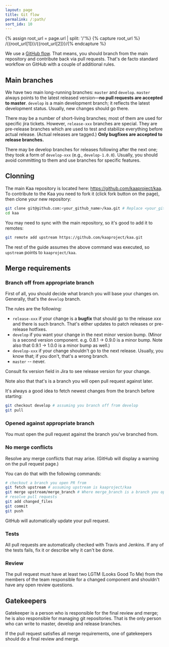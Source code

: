 ```yaml
---
layout: page
title: Git flow
permalink: /:path/
sort_idx: 10
---
```


{% assign root_url = page.url | split: '/'%}
{% capture root_url  %} /{{root_url[1]}}/{{root_url[2]}}/{% endcapture %}

We use a [GitHub flow](https://guides.github.com/introduction/flow/). That means, you should branch from the main repository and contribute back via pull requests. That's de facto standard workflow on GitHub with a couple of additional rules.

## Main branches

We have two main long-running branches: `master` and `develop`. `master` always points to the latest released version—**no pull requests are accepted to master**. `develop` is a main development branch; it reflects the latest development status. Usually, new changes should go there.

There may be a number of short-living branches; most of them are used for specific jira tickets. However, `release-xxx` branches are special. They are pre-release branches which are used to test and stabilize everything before actual release. (Actual releases are tagged.) **Only bugfixes are accepted to release branches.**

There may be develop branches for releases following after the next one; they took a form of `develop-xxx` (e.g., `develop-1.0.0`). Usually, you should avoid committing to them and use branches for specific features.

## Clonning

The main Kaa repository is located here: <https://github.com/kaaproject/kaa>. To contribute to the Kaa you need to fork it (click fork button on the page), then clone your new repository:

```sh
git clone git@github.com:<your_github_name>/kaa.git # Replace <your_github_name> with your github name.
cd kaa
```

You may need to sync with the main repository, so it's good to add it to remotes:

```sh
git remote add upstream https://github.com/kaaproject/kaa.git
```

The rest of the guide assumes the above command was executed, so `upstream` points to `kaaproject/kaa`.

## Merge requirements

### Branch off from appropriate branch

First of all, you should decide what branch you will base your changes on. Generally, that's the `develop` branch.

The rules are the following:

- `release-xxx` if your change is a **bugfix** that should go to the release *xxx* and there is such branch. That's either updates to patch releases or pre-release hotfixes.
- `develop` if you want your change in the next minor version bump. (Minor is a second version component. e.g. 0.8.1 -> 0.9.0 is a minor bump. Note also that 0.9.1 -> 1.0.0 is a minor bump as well.)
- `develop-xxx` if your change shouldn't go to the next release. Usually, you know that; if you don't, that's a wrong branch.
- `master` -- never.

Consult fix version field in Jira to see release version for your change.

Note also that that's is a branch you will open pull request against later.

It's always a good idea to fetch newest changes from the branch before starting:

```sh
git checkout develop # assuming you branch off from develop
git pull
```

### Opened against appropriate branch

You must open the pull request against the branch you've branched from.

### No merge conflicts

Resolve any merge conflicts that may arise. (GitHub will display a warning on the pull request page.)

You can do that with the following commands:

```sh
# checkout a branch you open PR from
git fetch upstream # assuming upstream is kaaproject/kaa
git merge upstream/merge_branch # Where merge_branch is a branch you open pull request against.
# resolve pull requests
git add changed_files
git commit
git push
```

GitHub will automatically update your pull request.

### Tests

All pull requests are automatically checked with Travis and Jenkins. If any of the tests fails, fix it or describe why it can't be done.

### Review

The pull request must have at least two LGTM (Looks Good To Me) from the members of the team responsible for a changed component and shouldn't have any open review questions.

## Gatekeepers

Gatekeeper is a person who is responsible for the final review and merge; he is also responsible for managing git repositories. That is the only person who can write to master, develop and release branches.

If the pull request satisfies all merge requirements, one of gatekeepers should do a final review and merge.
